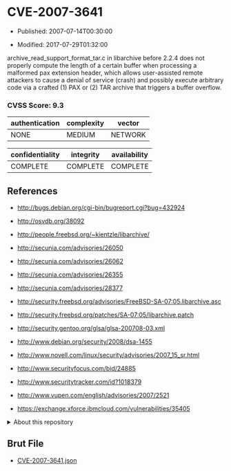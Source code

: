 # CVE-2007-3641

- Published: 2007-07-14T00:30:00

- Modified: 2017-07-29T01:32:00

archive_read_support_format_tar.c in libarchive before 2.2.4 does not properly compute the length of a certain buffer when processing a malformed pax extension header, which allows user-assisted remote attackers to cause a denial of service (crash) and possibly execute arbitrary code via a crafted (1) PAX or (2) TAR archive that triggers a buffer overflow.

### CVSS Score: **9.3**

| authentication | complexity | vector |
| --- | --- | --- |
| NONE | MEDIUM | NETWORK |

| confidentiality | integrity | availability |
| --- | --- | --- |
| COMPLETE | COMPLETE | COMPLETE |

## References

* http://bugs.debian.org/cgi-bin/bugreport.cgi?bug=432924

* http://osvdb.org/38092

* http://people.freebsd.org/~kientzle/libarchive/

* http://secunia.com/advisories/26050

* http://secunia.com/advisories/26062

* http://secunia.com/advisories/26355

* http://secunia.com/advisories/28377

* http://security.freebsd.org/advisories/FreeBSD-SA-07:05.libarchive.asc

* http://security.freebsd.org/patches/SA-07:05/libarchive.patch

* http://security.gentoo.org/glsa/glsa-200708-03.xml

* http://www.debian.org/security/2008/dsa-1455

* http://www.novell.com/linux/security/advisories/2007_15_sr.html

* http://www.securityfocus.com/bid/24885

* http://www.securitytracker.com/id?1018379

* http://www.vupen.com/english/advisories/2007/2521

* https://exchange.xforce.ibmcloud.com/vulnerabilities/35405

<details>
<summary>About this repository</summary> 

  This repository is part of the project [Live Hack CVE](https://github.com/Live-Hack-CVE). Main website can be found [www.live-hack.org](https://www.live-hack.org) 
  
  Made by [Sn0wAlice](https://github.com/Sn0wAlice) for the people that care about security and need to have a feed of the latest CVEs. Hope you enjoy it, don't forget to star the repo and follow me on [Twitter](https://twitter.com/Sn0wAlice) and [Github](https://github.com/Sn0wAlice). And that is my [personnal website](https://www.alice-snow.me/)

  - [Home Page](https://github.com/Live-Hack-CVE)
  - [Framework](https://github.com/Live-Hack-CVE/cve-framework)
  - [CVE database](https://github.com/Live-Hack-CVE/full_database)
  - [Changelog](https://github.com/Live-Hack-CVE/Changelog)
</details>

## Brut File

* [CVE-2007-3641.json](https://raw.githubusercontent.com/Live-Hack-CVE/full_database/main/cves/2007/CVE-2007-3641.json)


